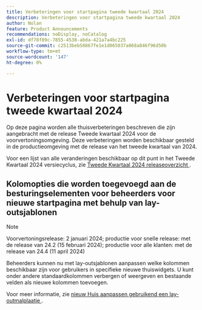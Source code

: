 ```yaml
---
title: Verbeteringen voor startpagina tweede kwartaal 2024
description: Verbeteringen voor startpagina tweede kwartaal 2024
author: Nolan
feature: Product Announcements
recommendations: noDisplay, noCatalog
exl-id: df78f09c-7855-4538-abda-421a7a4bc225
source-git-commit: c2513beb50867fe1e1d065037a068a846f96d50b
workflow-type: tm+mt
source-wordcount: '147'
ht-degree: 0%

---
```


# Verbeteringen voor startpagina tweede kwartaal 2024

Op deze pagina worden alle thuisverbeteringen beschreven die zijn aangebracht met de release Tweede kwartaal 2024 voor de voorvertoningsomgeving. Deze verbeteringen worden beschikbaar gesteld in de productieomgeving met de release van het tweede kwartaal van 2024.

Voor een lijst van alle veranderingen beschikbaar op dit punt in het Tweede Kwartaal 2024 versiecyclus, zie [&#x200B; Tweede Kwartaal 2024 releaseoverzicht &#x200B;](/help/quicksilver/product-announcements/product-releases/24-q2-release-activity/24-q2-release-overview.md).

## Kolomopties die worden toegevoegd aan de besturingselementen voor beheerders voor nieuwe startpagina met behulp van lay-outsjablonen

>[!NOTE]
>
>Voorvertoningsrelease: 2 januari 2024; productie voor snelle release: met de release van 24.2 (15 februari 2024); productie voor alle klanten: met de release van 24.4 (11 april 2024)

Beheerders kunnen nu met lay-outsjablonen aanpassen welke kolommen beschikbaar zijn voor gebruikers in specifieke nieuwe thuiswidgets. U kunt onder andere standaardkolommen verbergen of weergeven en bestaande velden als nieuwe kolommen toevoegen.

Voor meer informatie, zie [&#x200B; nieuw Huis aanpassen gebruikend een lay-outmalplaatje &#x200B;](/help/quicksilver/administration-and-setup/customize-workfront/use-layout-templates/customize-new-home-layout-template.md).
